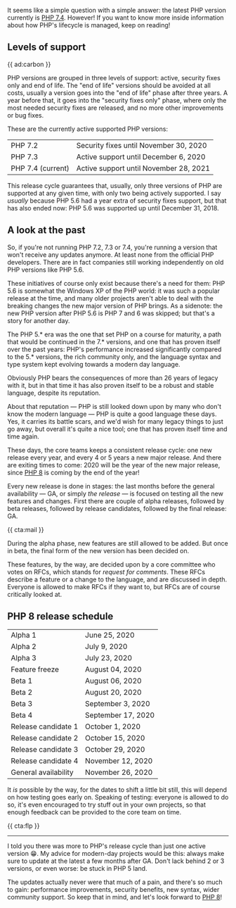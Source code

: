 It seems like a simple question with a simple answer: the latest PHP version currently is [PHP 7.4](/blog/new-in-php-74). However! If you want to know more inside information about how PHP's lifecycle is managed, keep on reading!

## Levels of support

{{ ad:carbon }}

PHP versions are grouped in three levels of support: active, security fixes only and end of life. The "end of life" versions should be avoided at all costs, usually a version goes into the "end of life" phase after three years. A year before that, it goes into the "security fixes only" phase, where only the most needed security fixes are released, and no more other improvements or bug fixes.

These are the currently active supported PHP versions:

<table>
<tr>
    <td>PHP 7.2</td>
    <td>Security fixes until November 30, 2020</td>
</tr>
<tr>
    <td>PHP 7.3</td>
    <td>Active support until December 6, 2020</td>
</tr>
<tr>
    <td>PHP 7.4 (current)</td>
    <td>Active support until November 28, 2021</td>
</tr>
</table>

This release cycle guarantees that, usually, only three versions of PHP are supported at any given time, with only two being actively supported.
I say _usually_ because PHP 5.6 had a year extra of security fixes support, but that has also ended now: PHP 5.6 was supported up until December 31, 2018.

## A look at the past

So, if you're not running PHP 7.2, 7.3 or 7.4, you're running a version that won't receive any updates anymore. At least none from the official PHP developers. There are in fact companies still working independently on old PHP versions like PHP 5.6. 

These initiatives of course only exist because there's a need for them: PHP 5.6 is somewhat the Windows XP of the PHP world: it was such a popular release at the time, and many older projects aren't able to deal with the breaking changes the new major version of PHP brings. As a sidenote: the new PHP version after PHP 5.6 is PHP 7 and 6 was skipped; but that's a story for another day. 

The PHP 5.* era was the one that set PHP on a course for maturity, a path that would be continued in the 7.* versions, and one that has proven itself over the past years: PHP's performance increased significantly compared to the 5.* versions, the rich community only, and the language syntax and type system kept evolving towards a modern day language.

Obviously PHP bears the consequences of more than 26 years of legacy with it, but in that time it has also proven itself to be a robust and stable language, despite its reputation.

About that reputation — PHP is still looked down upon by many who don't know the modern language — PHP is quite a good language these days. Yes, it carries its battle scars, and we'd wish for many legacy things to just go away, but overall it's quite a nice tool; one that has proven itself time and time again.

These days, the core teams keeps a consistent release cycle: one new release every year, and every 4 or 5 years a new major release. And there are exiting times to come: 2020 will be the year of the new major release, since [PHP 8](/blog/new-in-php-8) is coming by the end of the year!

Every new release is done in stages: the last months before the general availability — GA, or simply _the release_ — is focused on testing all the new features and changes. First there are couple of alpha releases, followed by beta releases, followed by release candidates, followed by the final release: GA.

{{ cta:mail }}

During the alpha phase, new features are still allowed to be added. But once in beta, the final form of the new version has been decided on. 

These features, by the way, are decided upon by a core committee who votes on RFCs, which stands for _request for comments_. These RFCs describe a feature or a change to the language, and are discussed in depth. Everyone is allowed to make RFCs if they want to, but RFCs are of course critically looked at.

## PHP 8 release schedule

<table>
<tr>
    <td>Alpha 1</td>
    <td>June 25, 2020</td>
</tr>
<tr>
    <td>Alpha 2</td>
    <td>July 9, 2020</td>
</tr>
<tr>
    <td>Alpha 3</td>
    <td>July 23, 2020</td>
</tr>
<tr>
    <td>Feature freeze</td>
    <td>August 04, 2020</td>
</tr>
<tr>
    <td>Beta 1</td>
    <td>August 06, 2020</td>
</tr>
<tr>
    <td>Beta 2</td>
    <td>August 20, 2020</td>
</tr>
<tr>
    <td>Beta 3</td>
    <td>September 3, 2020</td>
</tr>
<tr>
    <td>Beta 4</td>
    <td>September 17, 2020</td>
</tr>
<tr>
    <td>Release candidate 1</td>
    <td>October 1, 2020</td>
</tr>
<tr>
    <td>Release candidate 2</td>
    <td>October 15, 2020</td>
</tr>
<tr>
    <td>Release candidate 3</td>
    <td>October 29, 2020</td>
</tr>
<tr>
    <td>Release candidate 4</td>
    <td>November 12, 2020</td>
</tr>
<tr>
    <td>General availability</td>
    <td>November 26, 2020</td>
</tr>
</table>

It _is_ possible by the way, for the dates to shift a little bit still, this will depend on how testing goes early on. Speaking of testing: everyone is allowed to do so, it's even encouraged to try stuff out in your own projects, so that enough feedback can be provided to the core team on time.

{{ cta:flp }}

---

I told you there was more to PHP's release cycle than just one active version 😁. My advice for modern-day projects would be this: always make sure to update at the latest a few months after GA. Don't lack behind 2 or 3 versions, or even worse: be stuck in PHP 5 land. 

The updates actually never were that much of a pain, and there's so much to gain: performance improvements, security benefits, new syntax, wider community support. So keep that in mind, and let's look forward to [PHP 8](/blog/new-in-php-8)!
